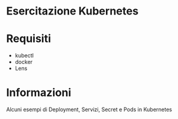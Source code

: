 # Esercitazione Kubernetes

# Requisiti
- kubectl
- docker
- Lens

# Informazioni
Alcuni esempi di Deployment, Servizi, Secret e Pods in Kubernetes
 
